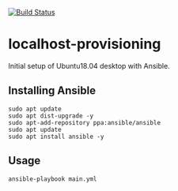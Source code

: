 [![Build Status](https://travis-ci.org/onsentamago/localhost-provision.svg?branch=master)](https://travis-ci.org/onsentamago/localhost-provision)

# localhost-provisioning

Initial setup of Ubuntu18.04 desktop with Ansible.

## Installing Ansible

`````
sudo apt update
sudo apt dist-upgrade -y
sudo apt-add-repository ppa:ansible/ansible
sudo apt update
sudo apt install ansible -y
`````

## Usage

`````
ansible-playbook main.yml
`````
